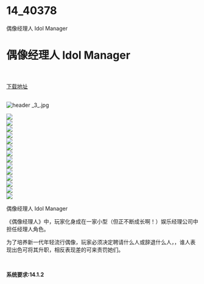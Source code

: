 # 14_40378
偶像经理人 Idol Manager
# 偶像经理人 Idol Manager
 <br/></br>
[下载地址](https://www.switch520.cc/article/40378 "下载地址")
<br/></br>

<p><img title="header _3_.jpg" src="https://www.switch520.cc/muke_img/2022_08_25_06d5965d723e1.jpg" alt="header _3_.jpg"></p>
<p><img src="https://cdn.cloudflare.steamstatic.com/steam/apps/821880/ss_784da456347987dc6b7cc2fcc342be7e35f51756.600x338.jpg?t=1652241767"><br>
<img src="https://cdn.cloudflare.steamstatic.com/steam/apps/821880/ss_ef6c74a48ce6481f11bfdc82880bd4a7f65af83b.600x338.jpg?t=1652241767"><br>
<img src="https://cdn.cloudflare.steamstatic.com/steam/apps/821880/ss_a16c52ce676f854a2ea127f14aead2acba458515.600x338.jpg?t=1652241767"><br>
<img src="https://cdn.cloudflare.steamstatic.com/steam/apps/821880/ss_4585769cd97f7e7c72d1e21fc192e06653e93aac.600x338.jpg?t=1652241767"><br>
<img src="https://cdn.cloudflare.steamstatic.com/steam/apps/821880/ss_5315b283e24ceb4c2edcbfff64346101e74d1c99.600x338.jpg?t=1652241767"><br>
<img src="https://cdn.cloudflare.steamstatic.com/steam/apps/821880/ss_4e49c75fb19deab5bb48f099f77ed85ac8ff389c.600x338.jpg?t=1652241767"><br>
<img src="https://cdn.cloudflare.steamstatic.com/steam/apps/821880/ss_eacad7b21b74b2d899e2458f4d9b74a5641ddb7f.600x338.jpg?t=1652241767"><br>
<img src="https://cdn.cloudflare.steamstatic.com/steam/apps/821880/ss_312de0f5dfe9c505d19361fd5628dcd290c35f87.600x338.jpg?t=1652241767"><br>
<img src="https://cdn.cloudflare.steamstatic.com/steam/apps/821880/ss_5ac349f730cc174ac15d522ad0315901a6731dca.600x338.jpg?t=1652241767"><br>
<img src="https://cdn.cloudflare.steamstatic.com/steam/apps/821880/ss_2d9f85792ad7364848c908c8042ef5d2dac45569.600x338.jpg?t=1652241767"><br>
<img src="https://cdn.cloudflare.steamstatic.com/steam/apps/821880/ss_86d73af248aa6a29a7d781634843426fa557df3e.600x338.jpg?t=1652241767"><br>
<img src="https://cdn.cloudflare.steamstatic.com/steam/apps/821880/ss_ba85c681dc8f7e27fca87b38653d749910a09a31.600x338.jpg?t=1652241767"><br>
<img src="https://cdn.cloudflare.steamstatic.com/steam/apps/821880/ss_8c4df320b6cd03369009942d5183999555d9ddb3.600x338.jpg?t=1652241767"><br>
<img src="https://cdn.cloudflare.steamstatic.com/steam/apps/821880/ss_c319d76e0050f2fc9750e465a33bc5243aa7500d.600x338.jpg?t=1652241767"></p>
<p>偶像经理人 Idol Manager</p>
<p>《偶像经理人》中，玩家化身成在一家小型（但正不断成长啊！）娱乐经理公司中担任经理人角色。</p>
<p>为了培养新一代年轻流行偶像，玩家必须决定聘请什么人或辞退什么人，，谁人表现出色可将其升职，相反表现差的可来责罚她们。</p>
<p>&nbsp;</p>
<p><strong>系统要求:14.1.2</strong></p>



